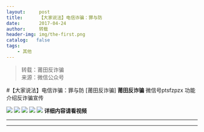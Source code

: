 ```yaml
---
layout:     post
title:      【大家说法】电信诈骗：罪与防
date:       2017-04-24
author:     转载
header-img: img/the-first.png
catalog:   false
tags:
    - 其他
---
```


<blockquote><p>转载：莆田反诈骗<br>
来源：微信公众号</p></blockquote>

#【大家说法】电信诈骗：罪与防
[莆田反诈骗]
**莆田反诈骗**
微信号ptsfzpzx
功能介绍反诈骗宣传

![]({{site.baseurl}}/postimg/ibqy4ImqtbCHy0ic6XJhl8o1yspKbNB18nzfYHdgeSiazUhHSRHkia10icVKbutOIfQBkduqicoCPNVmZkPGEQPPdsag.jpeg)
![]({{site.baseurl}}/postimg/ibqy4ImqtbCHy0ic6XJhl8o1yspKbNB18nJmibIdXYZhu2Cf3mpH0D5LqaOHX2XV6wAUGNmR8xQOH382ZFO7quniag.jpeg)
![]({{site.baseurl}}/postimg/ibqy4ImqtbCHy0ic6XJhl8o1yspKbNB18nbqTM39MoNtJcZK7jQBgMYC6hHKgbATh0vnnnVEHzA3JwBmLG5kmosg.jpeg)
![]({{site.baseurl}}/postimg/ibqy4ImqtbCEswb7Z3K0SKfrZJ1VuASQ1JGpM7U7PZmS0Y1eoUkuzkx9KS2JxUz8FSnDBYcd3ib3Wwf0d6Eas2Ow.jpeg)
![]({{site.baseurl}}/postimg/ibqy4ImqtbCHy0ic6XJhl8o1yspKbNB18nRKbibsWiaxgdQdne8RKPqmamaCqkPNLvMQAAwEdzibibcGLjL05J3ibC6Nw.jpeg)
****详细内容请看视频****
****
****
